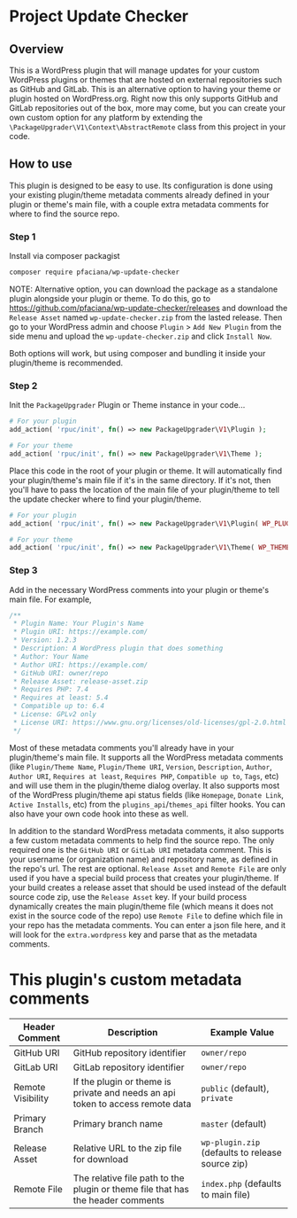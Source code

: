 # Project Update Checker

## Overview

This is a WordPress plugin that will manage updates for your custom WordPress plugins or themes that are hosted on external repositories such as GitHub and GitLab. This is an alternative option to having your theme or plugin hosted on WordPress.org. Right now this only supports GitHub and GitLab repositories out of the box, more may come, but you can create your own custom option for any platform by extending the `\PackageUpgrader\V1\Context\AbstractRemote` class from this project in your code.

## How to use

This plugin is designed to be easy to use. Its configuration is done using your existing plugin/theme metadata comments already defined in your plugin or theme's main file, with a couple extra metadata comments for where to find the source repo.

### Step 1

Install via composer packagist

```bash
composer require pfaciana/wp-update-checker
```

NOTE: Alternative option, you can download the package as a standalone plugin alongside your plugin or theme. To do this, go to https://github.com/pfaciana/wp-update-checker/releases and download the `Release Asset` named `wp-update-checker.zip` from the lasted release. Then go to your WordPress admin and choose `Plugin` >  `Add New Plugin` from the side menu and upload the `wp-update-checker.zip` and click `Install Now`.

Both options will work, but using composer and bundling it inside your plugin/theme is recommended.

### Step 2

Init the `PackageUpgrader` Plugin or Theme instance in your code...

```php
# For your plugin
add_action( 'rpuc/init', fn() => new PackageUpgrader\V1\Plugin );

# For your theme
add_action( 'rpuc/init', fn() => new PackageUpgrader\V1\Theme );
```

Place this code in the root of your plugin or theme. It will automatically find your plugin/theme's main file if it's in the same directory. If it's not, then you'll have to pass the location of the main file of your plugin/theme to tell the update checker where to find your plugin/theme.

```php
# For your plugin
add_action( 'rpuc/init', fn() => new PackageUpgrader\V1\Plugin( WP_PLUGIN_DIR . "/your-plugin/index.php") );

# For your theme
add_action( 'rpuc/init', fn() => new PackageUpgrader\V1\Theme( WP_THEME_DIR . "/your-theme/style.css" ) );
```

### Step 3

Add in the necessary WordPress comments into your plugin or theme's main file. For example,

```php
/**
 * Plugin Name: Your Plugin's Name
 * Plugin URI: https://example.com/
 * Version: 1.2.3
 * Description: A WordPress plugin that does something
 * Author: Your Name
 * Author URI: https://example.com/
 * GitHub URI: owner/repo
 * Release Asset: release-asset.zip
 * Requires PHP: 7.4
 * Requires at least: 5.4
 * Compatible up to: 6.4
 * License: GPLv2 only
 * License URI: https://www.gnu.org/licenses/old-licenses/gpl-2.0.html
 */
```

Most of these metadata comments you'll already have in your plugin/theme's main file. It supports all the WordPress metadata comments (like `Plugin/Theme Name`, `Plugin/Theme URI`, `Version`, `Description`, `Author`, `Author URI`,  `Requires at least`, `Requires PHP`, `Compatible up to`, `Tags`, etc) and will use them in the plugin/theme dialog overlay. It also supports most of the WordPress plugin/theme api status fields (like `Homepage`, `Donate Link`, `Active Installs`, etc) from the `plugins_api`/`themes_api` filter hooks. You can also have your own code hook into these as well.

In addition to the standard WordPress metadata comments, it also supports a few custom metadata comments to help find the source repo. The only required one is the `GitHub URI` or `GitLab URI` metadata comment. This is your username (or organization name) and repository name, as defined in the repo's url. The rest are optional. `Release Asset` and `Remote File` are only used if you have a special build process that creates your plugin/theme. If your build creates a release asset that should be used instead of the default source code zip, use the `Release Asset` key. If your build process dynamically creates the main plugin/theme file (which means it does not exist in the source code of the repo) use `Remote File` to define which file in your repo has the metadata comments. You can enter a json file here, and it will look for the `extra.wordpress` key and parse that as the metadata comments.

# This plugin's custom metadata comments

| Header Comment    | Description                                                                     | Example Value                                    |
|-------------------|---------------------------------------------------------------------------------|--------------------------------------------------|
| GitHub URI        | GitHub repository identifier                                                    | `owner/repo`                                     |
| GitLab URI        | GitLab repository identifier                                                    | `owner/repo`                                     |
| Remote Visibility | If the plugin or theme is private and needs an api token to access remote data  | `public` (default), `private`                    |
| Primary Branch    | Primary branch name                                                             | `master` (default)                               |
| Release Asset     | Relative URL to the zip file for download                                       | `wp-plugin.zip` (defaults to release source zip) |
| Remote File       | The relative file path to the plugin or theme file that has the header comments | `index.php` (defaults to main file)              |